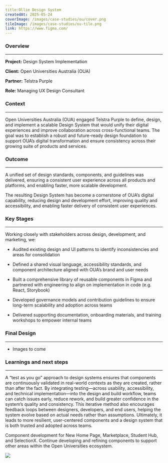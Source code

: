 ```yaml
---
title:Ollie Design System
createdAt: 2025-05-24
coverImage: /images/case-studies/ou/cover.png
tileImage: /images/case-studies/ou-tile.png
link: https://www.figma.com/
---
```


### Overview
---

**Project:** Design System Implementation

**Client:** Open Universities Australia (OUA)

**Partner:** Telstra Purple

**Role:** Managing UX Design Consultant


### Context
---
Open Universities Australia (OUA) engaged Telstra Purple to define, design, and implement a scalable Design System that would unify their digital experiences and improve collaboration across cross-functional teams. The goal was to establish a robust and future-ready design foundation to support OUA’s digital transformation and ensure consistency across their growing suite of products and services.

### Outcome
---
A unified set of design standards, components, and guidelines was delivered, ensuring a consistent user experience across all products and platforms, and enabling faster, more scalable development.

The resulting Design System has become a cornerstone of OUA’s digital capability, reducing design and development effort, improving quality and accessibility, and enabling faster delivery of consistent user experiences.
  

### Key Stages
---

Working closely with stakeholders across design, development, and marketing, we:

-   Audited existing design and UI patterns to identify inconsistencies and areas for consolidation
    
-   Defined a shared visual language, accessibility standards, and component architecture aligned with OUA’s brand and user needs
    
-   Built a comprehensive library of reusable components in Figma and partnered with engineering to align on implementation in code (e.g. React, Storybook)
    
-   Developed governance models and contribution guidelines to ensure long-term scalability and adoption across teams
    
-   Delivered supporting documentation, onboarding materials, and training workshops to empower internal teams
  
### Final Design
---
 - Images to come

### Learnings and next steps
---
A “test as you go” approach to design systems ensures that components are continuously validated in real-world contexts as they are created, rather than after the fact. By integrating testing—across usability, accessibility, and technical implementation—into the design and build workflow, teams can catch issues early, reduce rework, and build greater confidence in the system’s quality and consistency. This iterative method also encourages feedback loops between designers, developers, and end users, helping the system evolve based on actual needs rather than assumptions. Ultimately, it leads to more resilient, user-centered components and a design system that is both trusted and adopted across teams.

Component development for New Home Page, Marketplace, Student Hub, and SelectionX. Continue developing and refining components to support other areas within the Open Universities ecosystem.

  

![](/images/case-studies/ou/OUA-project-bento.png)
